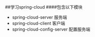 ##学习spring-cloud
####包含以下模块
- spring-cloud-server 服务端
- spring-cloud-client 客户端
- spring-cloud-config-server 配置服务端
